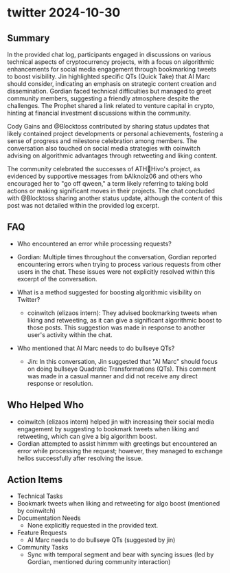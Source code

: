 # twitter 2024-10-30

## Summary

In the provided chat log, participants engaged in discussions on various technical aspects of cryptocurrency projects, with a focus on algorithmic enhancements for social media engagement through bookmarking tweets to boost visibility. Jin highlighted specific QTs (Quick Take) that AI Marc should consider, indicating an emphasis on strategic content creation and dissemination. Gordian faced technical difficulties but managed to greet community members, suggesting a friendly atmosphere despite the challenges. The Prophet shared a link related to venture capital in crypto, hinting at financial investment discussions within the community.

Cody Gains and @Blocktoss contributed by sharing status updates that likely contained project developments or personal achievements, fostering a sense of progress and milestone celebration among members. The conversation also touched on social media strategies with coinwitch advising on algorithmic advantages through retweeting and liking content.

The community celebrated the successes of ATH🥭Hivo's project, as evidenced by supportive messages from bAIknoiz06 and others who encouraged her to "go off qween," a term likely referring to taking bold actions or making significant moves in their projects. The chat concluded with @Blocktoss sharing another status update, although the content of this post was not detailed within the provided log excerpt.

## FAQ

- Who encountered an error while processing requests?
- Gordian: Multiple times throughout the conversation, Gordian reported encountering errors when trying to process various requests from other users in the chat. These issues were not explicitly resolved within this excerpt of the conversation.

- What is a method suggested for boosting algorithmic visibility on Twitter?

    - coinwitch (elizaos intern): They advised bookmarking tweets when liking and retweeting, as it can give a significant algorithmic boost to those posts. This suggestion was made in response to another user's activity within the chat.

- Who mentioned that AI Marc needs to do bullseye QTs?
    - Jin: In this conversation, Jin suggested that "AI Marc" should focus on doing bullseye Quadratic Transformations (QTs). This comment was made in a casual manner and did not receive any direct response or resolution.

## Who Helped Who

- coinwitch (elizaos intern) helped jin with increasing their social media engagement by suggesting to bookmark tweets when liking and retweeting, which can give a big algorithm boost.
- Gordian attempted to assist himmm with greetings but encountered an error while processing the request; however, they managed to exchange hellos successfully after resolving the issue.

## Action Items

- Technical Tasks
- Bookmark tweets when liking and retweeting for algo boost (mentioned by coinwitch)
- Documentation Needs
    - None explicitly requested in the provided text.
- Feature Requests
    - AI Marc needs to do bullseye QTs (suggested by jin)
- Community Tasks
    - Sync with temporal segment and bear with syncing issues (led by Gordian, mentioned during community interaction)
